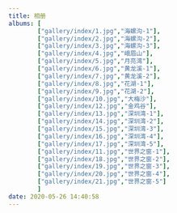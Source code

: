 ```yaml
---
title: 相册
albums: [
        ["gallery/index/1.jpg","海螺沟-1"],
        ["gallery/index/2.jpg","海螺沟-2"],
        ["gallery/index/3.jpg","海螺沟-3"],
        ["gallery/index/4.jpg","峨眉山"],
        ["gallery/index/5.jpg","月亮湾"],
        ["gallery/index/6.jpg","黄龙溪-1"],
        ["gallery/index/7.jpg","黄龙溪-2"],
        ["gallery/index/8.jpg","花湖-1"],
        ["gallery/index/9.jpg","花湖-2"],
        ["gallery/index/10.jpg","大梅沙"],
        ["gallery/index/12.jpg","金鸡谷"],
        ["gallery/index/13.jpg","深圳湾-1"],
        ["gallery/index/14.jpg","深圳湾-2"],
        ["gallery/index/15.jpg","深圳湾-3"],
        ["gallery/index/16.jpg","深圳湾-4"],
        ["gallery/index/17.jpg","深圳湾-5"],
        ["gallery/index/11.jpg","世界之窗-1"],
        ["gallery/index/18.jpg","世界之窗-2"],
        ["gallery/index/19.jpg","世界之窗-3"],
        ["gallery/index/20.jpg","世界之窗-4"],
        ["gallery/index/21.jpg","世界之窗-5"]
        ]
date: 2020-05-26 14:40:58
---
```

